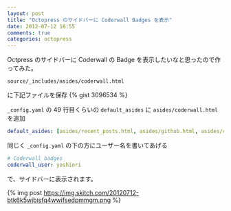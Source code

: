 ```yaml
---
layout: post
title: "Octopress のサイドバーに Coderwall Badges を表示"
date: 2012-07-12 16:55
comments: true
categories: octopress
---
```

Octpress のサイドバーに Coderwall の Badge を表示したいなと思ったので作ってみた。

`source/_includes/asides/coderwall.html`

に下記ファイルを保存
{% gist 3096534 %}


`_config.yaml` の 49 行目くらいの `default_asides` に `asides/coderwall.html` を追加
``` yaml
default_asides: [asides/recent_posts.html, asides/github.html, asides/coderwall.html, asides/twitter.html]
```

同じく `_config.yaml` の下の方にユーザー名を書いてあげる
``` yaml
# Coderwall badges
coderwall_user: yoshiori
```

で、サイドバーに表示されます。

{% img post https://img.skitch.com/20120712-btk6k5wjbisfq4wwifsedpmmgm.png %}
